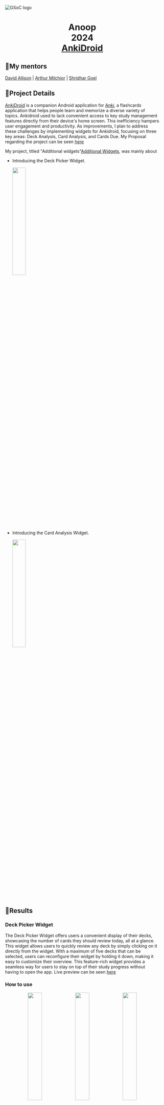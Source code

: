 ![GSoC logo](https://developers.google.com/open-source/gsoc/resources/downloads/GSoC-logo-horizontal.svg)

<h1 align="center">Anoop<br>2024<br> 
  <a href="[AnkiDroid](https://github.com/ankidroid/Anki-Android)">AnkiDroid</a> </h1>


## 🌼My mentors
[David Allison](https://github.com/david-allison) | [Arthur Milchior](https://github.com/Arthur-Milchior) | [Shridhar Goel](https://github.com/ShridharGoel)

## 🌸Project Details

[AnkiDroid](https://github.com/ankidroid/Anki-Android) is a companion Android application for [Anki](https://github.com/ankitects/anki), a 
flashcards application that helps people learn and memorize a diverse variety of topics. 
Ankidroid used to lack convenient access to key study management features directly from their device's home screen. 
This inefficiency hampers user engagement and productivity. As improvements, I plan to address these challenges by implementing widgets for Ankidroid, focusing on three key areas: Deck Analysis, Card Analysis, and Cards Due. 
My Proposal regarding the project can be seen [here](https://docs.google.com/document/d/1VLYzRhUfZdcgRViFrj_w5ASLvzz448aISbgRCdpIafE/edit?usp=sharing)

My project, titled "Additional widgets"[Additional Widgets](https://summerofcode.withgoogle.com/programs/2024/projects/w1n3pqnM), was mainly about
* Introducing the Deck Picker Widget.
  <p align="left">
    <img alt="" src="files/DeckPicker.png" width="30%" height="30%">
  </p>
* Introducing the Card Analysis Widget.
    <p align="left">
    <img alt="" src="files/CardAnalysis.png" width="30%" height="30%">
    </p>

## 🌻Results

### Deck Picker Widget
The Deck Picker Widget offers users a convenient display of their decks, showcasing the number of cards they should review today, all at a glance. 
This widget allows users to quickly review any deck by simply clicking on it directly from the widget. With a maximum of five decks that can be selected, 
users can reconfigure their widget by holding it down, making it easy to customize their overview. This feature-rich widget provides a seamless way for users to stay
on top of their study progress without having to open the app. Live preview can be seen [here](https://youtube.com/shorts/QCXAqqLnJfo)

### How to use
<p align="center">
    <img alt="" src="files/D1.png" width="30%" height="30%">   
    <img alt="" src="files/D2.png" width="30%" height="30%">
    <img alt="" src="files/D3.png" width="30%" height="30%">
</p>

<p align="center">
    <img alt="" src="files/D4.png" width="30%" height="30%">
    <img alt="" src="files/D5.png" width="30%" height="30%">
</p>

### Card Analysis Widget
The Card Analysis Widget delivers a detailed view of a single deck, presenting the number of cards they should review today. Unlike the Deck Picker Widget,
which covers multiple decks, this widget is dedicated to offering an in-depth focus on one specific deck. Users can personalize their widget by pressing and holding it,
making it a straightforward tool for staying engaged with their study routine directly from the home screen, without the need to open the app. Live preview can be seen [here](https://youtube.com/shorts/wriIqi-N-QU)

### How to use 

<p align="center">
    <img alt="" src="files/C1.png" width="30%" height="30%">
    <img alt="" src="files/C2.png" width="30%" height="30%">
</p>

## Working
Since both the Deck Picker Widget and the Card Analysis Widget function similarly, as outlined in the mind map below, their operation can be easily understood in the same context as
<p align="center">
    <img alt="" src="files/MapRe.svg" width="100%" height="100%">
</p>


## 📂 Pull Requests

Here's a list of the pull requests I created during GSoC 2024:

1. [[GSoC'24] Introducing AnalyticsWidgetProvider as ancestor of all widget classes. #16545](https://github.com/ankidroid/Anki-Android/pull/16545)
2. [[GSoC'24] Deck Picker Widget #16450](https://github.com/ankidroid/Anki-Android/pull/16450)
3. [[GSoC'24] Card Analysis Widget . #16982](https://github.com/ankidroid/Anki-Android/pull/16982)

## ✨ Outcome

This project successfully elevated the AnkiDroid app by implementing the Deck Picker and Card Analysis Widgets, delivering a more refined and accessible experience. These additions are designed to enhance user engagement, making it easier to monitor and manage study sessions directly from the home screen.
Note: I checked for accessibility issues using the Android Accessibility Scanner to ensure that the widgets provide an accessible experience for all users.

## 🌼Future Plans
I plan to continue contributing to the AnkiDroid community, but not being that much active for next two months. While I reduced the scope of my project to focus on the Deck Picker and Card Analysis Widget, I look forward to exploring the possibility of implementing the left widget post-GSoC.
